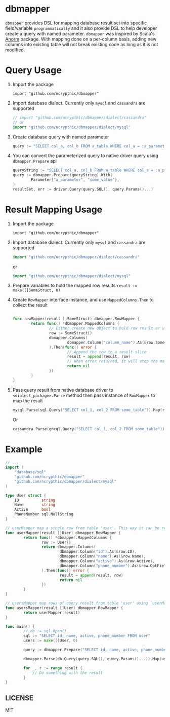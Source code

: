 dbmapper
========

`dbmapper` provides DSL for mapping database result set into specific field/variable `programmatically` and it also provide DSL to help developer create a query with named parameter. `dbmapper` was inspired by Scala's [Anorm](https://www.playframework.com/documentation/latest/ScalaAnorm) package. With mapping done on a per-column basis, adding new columns into existing table will not break existing code as long as it is not modified.

Query Usage
===========

1. Import the package

   `import "github.com/ncrypthic/dbmapper"`

2. Import database dialect. Currently only `mysql` and `cassandra` are supported
   ```go
   // import "github.com/ncrypthic/dbmapper/dialect/cassandra"
   // or
   import "github.com/ncrypthic/dbmapper/dialect/mysql"
   ```

3. Create database query with named parameter
   ```go
   query := "SELECT col_a, col_b FROM a_table WHERE col_a = :a_parameter)
   ```

4. You can convert the parameterized query to native driver query using `dbmapper.Prepare` api
   ```go
   queryString := "SELECT col_a, col_b FROM a_table WHERE col_a = :a_parameter)
   query := dbmapper.Prepare(queryString).With(
           Parameter{"a_parameter", "some_value"},
   )
   resultSet, err := driver.Query(query.SQL(), query.Params()...)
   ```

Result Mapping Usage
====================

1. Import the package

   `import "github.com/ncrypthic/dbmapper"`

2. Import database dialect. Currently only `mysql` and `cassandra` are supported
   ```go
   import "github.com/ncrypthic/dbmapper/dialect/cassandra"
   ```
   or
   ```go
   import "github.com/ncrypthic/dbmapper/dialect/mysql"
   ```

2. Prepare variables to hold the mapped row results `result := make([]SomeStruct, 0)`

3. Create `RowMapper` interface instance, and use `MappedColumns.Then` to
   collect the result
   ```go

   func rowMapper(result []SomeStruct) dbmapper.RowMapper {
           return func() *dbmapper.MappedColumns {
                   // Either create new object to hold row result or use existing
                   row := SomeStruct{}
                   dbmapper.Columns(
                           dbmapper.Column("column_name").As(&row.SomeField),
                   ).Then(func() error {
                           // Append the row to a result slice
                           result = append(result, row)
                           // When error returned, it will stop the mapping process
                           return nil
                   })
           }
   }
   ```


5. Pass query result from native database driver to `<dialect_package>.Parse` method then pass instance of `RowMapper` to map the result
   ```go
   mysql.Parse(sql.Query("SELECT col_1, col_2 FROM some_table")).Map(rowMapper(result))
   ```

   Or

   ```go
   cassandra.Parse(gocql.Query("SELECT col_1, col_2 FROM some_table")).Map(rowMapper(result))
   ```

Example
=======

```go
// ...
import (
    "database/sql"
    "github.com/ncrypthic/dbmapper"
    "github.com/ncrypthic/dbmapper/dialect/mysql"
)

type User struct {
    ID          string
    Name        string
    Active      bool
    PhoneNumber sql.NullString
}

// userMapper map a single row from table 'user'. This way it can be reused anywhere
func userMapper(result []User) dbmapper.RowMapper {
        return func() *dbmapper.MappedColumns {
                row := User{}
                return dbmapper.Columns(
                        dbmapper.Column("id").As(&row.ID),
                        dbmapper.Column("name").As(&row.Name),
                        dbmapper.Column("active").As(&row.Active),
                        dbmapper.Column("phone_number").As(&row.OptField),
                ).Then(func() error {
                        result = append(result, row)
                        return nil
                })
        }
}

// usersMapper map rows of query result from table 'user' using `userMapper` function to map every row
func usersMapper(result []User) dbmapper.RowMapper {
        return userMapper(result)
}

func main() {
        // db := sql.Open()
        sql := "SELECT id, name, active, phone_number FROM user"
        users := make([]User, 0)

        query := dbmapper.Prepare("SELECT id, name, active, phone_number FROM user")

        dbmapper.Parse(db.Query(query.SQL(), query.Params()...)).Map(usersMapper(result))

        for _, r := range result {
            // Do something with the result
        }
}
```

LICENSE
-------

MIT
